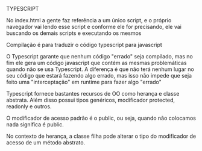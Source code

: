 TYPESCRIPT

No index.html a gente faz referência a um único script, e o próprio navegador vai lendo esse script e conforme ele for precisando, ele vai buscando os demais scripts e executando os mesmos

Compilação é para traduzir o código typescript para javascript

O Typescript garante que nenhum código "errado" seja compilado, mas no fim ele gera um código javascript que contém as mesmas problemáticas quando não se usa Typescript. A diferença é que não terá nenhum lugar no seu código que estará fazendo algo errado, mas isso não impede que seja feito uma "interceptação" em runtime para fazer algo "errado"

Typescript fornece bastantes recursos de OO como herança e classe abstrata. Além disso possui tipos genéricos, modificador protected, readonly e outros.

O modificador de acesso padrão é o public, ou seja, quando não colocamos nada significa é public.

No contexto de herança, a classe filha pode alterar o tipo do modificador de acesso de um método abstrato.
